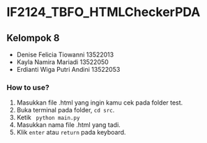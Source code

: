# IF2124_TBFO_HTMLCheckerPDA
## Kelompok 8
- Denise Felicia Tiowanni	    13522013
- Kayla Namira Mariadi	        13522050
- Erdianti Wiga Putri Andini	13522053

### How to use?
1. Masukkan file .html yang ingin kamu cek pada folder test.
2. Buka terminal pada folder, `cd src`.
3. Ketik <code> python main.py </code>
4. Masukkan nama file .html yang tadi.
5. Klik `enter` atau `return` pada keyboard.